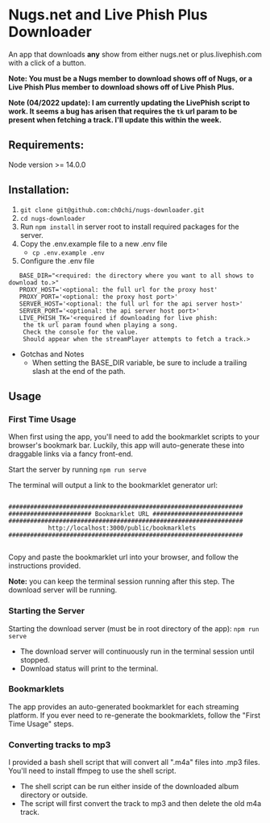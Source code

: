 


# Nugs.net and Live Phish Plus Downloader


An app that downloads **any** show from either nugs.net or plus.livephish.com with a click of a button.

**Note: You must be a Nugs member to download shows off of Nugs, or a Live Phish Plus member to download shows off of Live Phish Plus.**

**Note (04/2022 update): I am currently updating the LivePhish script to work. It seems a bug has arisen that requires the `tk` url param
to be present when fetching a track. I'll update this within the week.**
## Requirements:
Node version >= 14.0.0

## Installation:

1. `git clone git@github.com:ch0chi/nugs-downloader.git`
2. `cd nugs-downloader`
3. Run `npm install` in server root to install required packages for the server.
4. Copy the .env.example file to a new .env file
    - `cp .env.example .env`
5. Configure the .env file
```
   BASE_DIR="<required: the directory where you want to all shows to download to.>"
   PROXY_HOST='<optional: the full url for the proxy host'
   PROXY_PORT='<optional: the proxy host port>'
   SERVER_HOST='<optional: the full url for the api server host>'
   SERVER_PORT='<optional: the api server host port>'
   LIVE_PHISH_TK='<required if downloading for live phish:
    the tk url param found when playing a song.
    Check the console for the value.
    Should appear when the streamPlayer attempts to fetch a track.>
   ```
- Gotchas and Notes
    - When setting the BASE_DIR variable, be sure to include a trailing slash at the end of the path.

## Usage

### First Time Usage
When first using the app, you'll need to add the bookmarklet scripts to your browser's bookmark bar.
Luckily, this app will auto-generate these into draggable links via a fancy front-end.

Start the server by running `npm run serve`

The terminal will output a link to the bookmarklet generator url:
```

#################################################################
####################### Bookmarklet URL #########################
#################################################################
           http://localhost:3000/public/bookmarklets
#################################################################


```
Copy and paste the bookmarklet url into your browser, and follow the instructions provided.

**Note:** you can keep the terminal session running after this step. The download server will be running.


### Starting the Server
Starting the download server (must be in root directory of the app): `npm run serve`
- The download server will continuously run in the terminal session until stopped.
- Download status will print to the terminal.

### Bookmarklets
The app provides an auto-generated bookmarklet for each streaming platform.
If you ever need to re-generate the bookmarklets, follow the "First Time Usage" steps.

### Converting tracks to mp3
I provided a bash shell script that will convert all ".m4a" files into .mp3 files. You'll need to install ffmpeg to use the shell script.
- The shell script can be run either inside of the downloaded album directory or outside.
- The script will first convert the track to mp3 and then delete the old m4a track.
